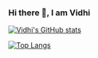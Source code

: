 ### Hi there 👋, I am Vidhi

<!--
**vidhi499/vidhi499** is a ✨ _special_ ✨ repository because its `README.md` (this file) appears on your GitHub profile.

Here are some ideas to get you started:
- 🌱 I’m currently learning ...
- 👯 I’m looking to collaborate on ...
- 🤔 I’m looking for help with ...
- 💬 Ask me about ...
- 📫 How to reach me: ...
- 😄 Pronouns: ...
- ⚡ Fun fact: ...
- 🔭 I’m currently working at [GeekyAnts](https://geekyants.com/) building NativeBase.
-->


[![Vidhi's GitHub stats](https://github-readme-stats.vercel.app/api?username=vidhi499&theme=gotham&show_icons=true)](https://github.com/vidhi499/github-readme-stats)

[![Top Langs](https://github-readme-stats.vercel.app/api/top-langs/?username=vidhi499&layout=compact)](https://github.com/vidhi499/github-readme-stats)
